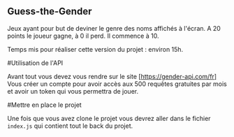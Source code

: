 ## Guess-the-Gender
Jeux ayant pour but de deviner le genre des noms affichés à l'écran. A 20 points le joueur gagne, à 0 il perd. Il commence à 10.


Temps mis pour réaliser cette version du projet : environ 15h.

#Utilisation de l'API 

Avant tout vous devez vous rendre sur le site [https://gender-api.com/fr]
Vous créer un compte pour avoir accès aux 500 requêtes gratuites par mois et avoir un token qui vous permettra de jouer.

#Mettre en place le projet

Une fois que vous avez clone le projet vous devrez aller dans le fichier `index.js` qui contient tout le back du projet.
